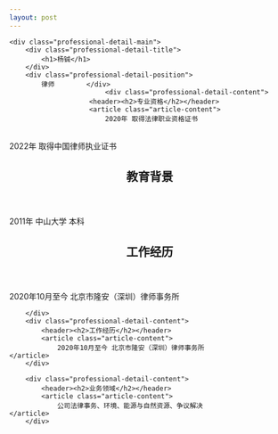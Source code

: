 ```yaml
---
layout: post
---
```

 </div>

    <div class="professional-detail-main">
        <div class="professional-detail-title">
            <h1>杨铖</h1>
        </div>
        <div class="professional-detail-position">
            律师        </div>
                            <div class="professional-detail-content">
                        <header><h2>专业资格</h2></header>
                        <article class="article-content">
                            2020年 取得法律职业资格证书
<br>2022年 取得中国律师执业证书                        </article>
                    </div>
                    <div class="professional-detail-content">
            <header><h2>教育背景</h2></header>
            <article class="article-content">
                2011年 中山大学 本科            </article>
        </div>
        <div class="professional-detail-content">
            <header><h2>工作经历</h2></header>
            <article class="article-content">
                2020年10月至今 北京市隆安（深圳）律师事务所            </article>
        </div>
        
        </div>
        <div class="professional-detail-content">
            <header><h2>工作经历</h2></header>
            <article class="article-content">
                2020年10月至今 北京市隆安（深圳）律师事务所            </article>
        </div>
        
        <div class="professional-detail-content">
            <header><h2>业务领域</h2></header>
            <article class="article-content">
                公司法律事务、环境、能源与自然资源、争议解决            </article>
        </div>
